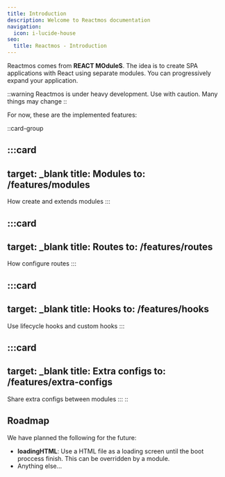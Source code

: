 ```yaml
---
title: Introduction
description: Welcome to Reactmos documentation
navigation:
  icon: i-lucide-house
seo:
  title: Reactmos - Introduction
---
```


Reactmos comes from **REACT MOduleS**. The idea is to create SPA applications with React using separate modules. You can progressively expand your application.

::warning
Reactmos is under heavy development. Use with caution. Many things may change
::

For now, these are the implemented features:

::card-group

  :::card
  ---
  target: _blank
  title: Modules
  to: /features/modules
  ---
  How create and extends modules
  :::

  :::card
  ---
  target: _blank
  title: Routes
  to: /features/routes
  ---
  How configure routes
  :::

  :::card
  ---
  target: _blank
  title: Hooks
  to: /features/hooks
  ---
  Use lifecycle hooks and custom hooks
  :::

  :::card
  ---
  target: _blank
  title: Extra configs
  to: /features/extra-configs
  ---
  Share extra configs between modules
  :::
::

## Roadmap

We have planned the following for the future:

- **loadingHTML**: Use a HTML file as a loading screen until the boot proccess finish. This can be overridden by a module.
- Anything else...
